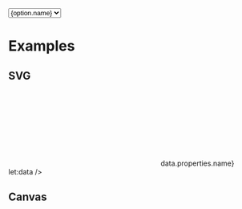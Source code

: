 <script lang="ts">
	import { geoAlbersUsa, geoAlbers, geoEqualEarth, geoEquirectangular, geoMercator, geoNaturalEarth1, geoOrthographic } from 'd3-geo';
	import { index } from 'd3-array';
	import { scaleQuantize } from 'd3-scale';
	import { feature } from 'topojson-client';

	import { mdiChevronLeft, mdiChevronRight } from '@mdi/js';
	import { Button, Field, Switch } from 'svelte-ux';

	import Chart, { Canvas, Svg } from '$lib/components/Chart.svelte';
	import GeoPath from '$lib/components/GeoPath.svelte';
	import Graticule from '$lib/components/Graticule.svelte';
	import Tooltip from '$lib/components/Tooltip.svelte';
	import TooltipItem from '$lib/components/TooltipItem.svelte';

	import Preview from '$lib/docs/Preview.svelte';
	import RangeField from '$lib/docs/RangeField.svelte';

	export let data;

	let projection = geoOrthographic;
	const projections = [
		{ name: 'Albers', value: geoAlbers },
		{ name: 'Albers USA', value: geoAlbersUsa },
		{ name: 'Equal Earth', value: geoEqualEarth },
		{ name: 'Equirectangular', value: geoEquirectangular },
		{ name: 'Mercator', value: geoMercator },
		{ name: 'Natural Earth', value: geoNaturalEarth1 },
		{ name: 'Orthographic', value: geoOrthographic },
	]

	let detailed = false;

	$: dataGeoJson = detailed ? data.geojsonDetail : data.geojson;
	$: geojson = feature(dataGeoJson, dataGeoJson.objects.countries);
	$: features = projection === geoAlbersUsa ? geojson.features.filter(f => f.properties.name === 'United States of America') : geojson.features;

	let yaw = 0;
	let pitch = 0;
	let roll = 0;
	let scale = 0;
</script>

<div class="grid grid-cols-[1fr,1fr,1fr,1fr,1fr,auto] gap-2 my-2">
	<Field label="Projections" let:id>
		<select bind:value={projection} class="w-full outline-none appearance-none text-sm" {id}>
			{#each projections as option}
				<option value={option.value}>{option.name}</option>
			{/each}
		</select>
	</Field>
	<RangeField label="Yaw" bind:value={yaw} min={-360} max={360} />
	<RangeField label="Pitch" bind:value={pitch} min={-90} max={90} />
	<RangeField label="Roll" bind:value={roll} min={-180} max={180} />
	<RangeField label="Scale" bind:value={scale} min={-100} max={3000} />
	<Field label="Detail" let:id>
		<Switch bind:checked={detailed} {id} />
	</Field>
</div>

<h1>Examples</h1>

<h2>SVG</h2>

<Preview>
	<div class="h-[600px] overflow-hidden">
		<Chart
			geo={{
				projection,
				fitGeojson: geojson,
				rotate: {
					yaw,
					pitch,
					roll,
				},
				scale
			}}
			padding={{ left: 100, right: 100 }}
			tooltip={{ mode: 'manual' }}
			let:tooltip
		>
			<Svg>
				<GeoPath geojson={{ type: 'Sphere' }} class="stroke-black fill-blue-300" />
				{#each features as feature}
					<GeoPath geojson={feature} {tooltip} class="stroke-black fill-white hover:fill-gray-300" />
				{/each}
				<Graticule class="stroke-black/20 pointer-events-none" />
			</Svg>
			<Tooltip header={(data) => data.properties.name} let:data />
		</Chart>
	</div>
</Preview>

<h2>Canvas</h2>

<Preview>
	<div class="h-[600px]">
		<Chart
			geo={{
				projection,
				fitGeojson: geojson,
				rotate: {
					yaw,
					pitch,
					roll,
				},
				scale
			}}
		>
			<Canvas>
				<GeoPath geojson={{ type: 'Sphere' }} fill="#93c5fd" />
			</Canvas>
			<Canvas>
				<GeoPath {geojson} fill="white"/>
			</Canvas>
			<Canvas>
				<Graticule stroke="rgba(0,0,0,.20)" />
			</Canvas>
		</Chart>
	</div>
</Preview>
